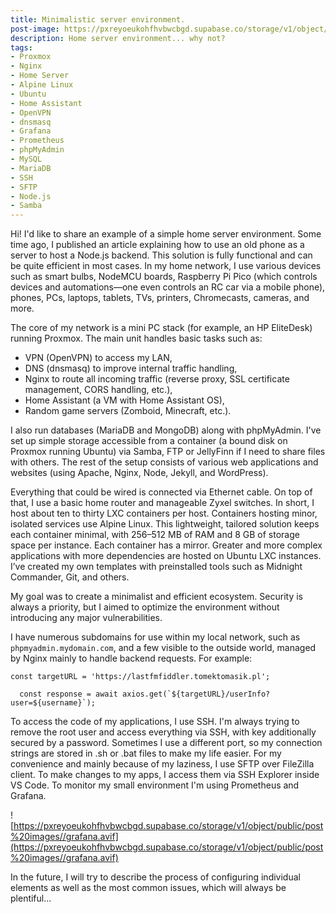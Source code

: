 ```yaml
---
title: Minimalistic server environment.
post-image: https://pxreyoeukohfhvbwcbgd.supabase.co/storage/v1/object/public/post%20images//desk.avif
description: Home server environment... why not?
tags:
- Proxmox
- Nginx
- Home Server
- Alpine Linux
- Ubuntu
- Home Assistant
- OpenVPN
- dnsmasq
- Grafana
- Prometheus
- phpMyAdmin
- MySQL
- MariaDB
- SSH
- SFTP
- Node.js
- Samba
---
```


Hi! I'd like to share an example of a simple home server environment. Some time ago, I published an article explaining how to use an old phone as a server to host a Node.js backend. This solution is fully functional and can be quite efficient in most cases. In my home network, I use various devices such as smart bulbs, NodeMCU boards, Raspberry Pi Pico (which controls devices and automations—one even controls an RC car via a mobile phone), phones, PCs, laptops, tablets, TVs, printers, Chromecasts, cameras, and more.

The core of my network is a mini PC stack (for example, an HP EliteDesk) running Proxmox. The main unit handles basic tasks such as:

-   VPN (OpenVPN) to access my LAN,
-   DNS (dnsmasq) to improve internal traffic handling,
-   Nginx to route all incoming traffic (reverse proxy, SSL certificate management, CORS handling, etc.),
-   Home Assistant (a VM with Home Assistant OS),
-   Random game servers (Zomboid, Minecraft, etc.).

I also run databases (MariaDB and MongoDB) along with phpMyAdmin. I've set up simple storage accessible from a container (a bound disk on Proxmox running Ubuntu) via Samba, FTP or JellyFinn if I need to share files with others. The rest of the setup consists of various web applications and websites (using Apache, Nginx, Node, Jekyll, and WordPress).

Everything that could be wired is connected via Ethernet cable. On top of that, I use a basic home router and manageable Zyxel switches. In short, I host about ten to thirty LXC containers per host. Containers hosting minor, isolated services use Alpine Linux. This lightweight, tailored solution keeps each container minimal, with 256–512 MB of RAM and 8 GB of storage space per instance. Each container has a mirror. Greater and more complex applications with more dependencies are hosted on Ubuntu LXC instances. I’ve created my own templates with preinstalled tools such as Midnight Commander, Git, and others.

My goal was to create a minimalist and efficient ecosystem. Security is always a priority, but I aimed to optimize the environment without introducing any major vulnerabilities.

I have numerous subdomains for use within my local network, such as `phpmyadmin.mydomain.com`, and a few visible to the outside world, managed by Nginx mainly to handle backend requests. For example:

    const targetURL = 'https://lastfmfiddler.tomektomasik.pl';

      const response = await axios.get(`${targetURL}/userInfo?user=${username}`);

To access the code of my applications, I use SSH. I'm always trying to remove the root user and access everything via SSH, with key additionally secured by a password. Sometimes I use a different port, so my connection strings are stored in .sh or .bat files to make my life easier. For my convenience and mainly because of my laziness, I use SFTP over FileZilla client. To make changes to my apps, I access them via SSH Explorer inside VS Code.
To monitor my small environment I'm using Prometheus and Grafana.


![https://pxreyoeukohfhvbwcbgd.supabase.co/storage/v1/object/public/post%20images//grafana.avif](https://pxreyoeukohfhvbwcbgd.supabase.co/storage/v1/object/public/post%20images//grafana.avif)


In the future, I will try to describe the process of configuring individual elements as well as the most common issues, which will always be plentiful...